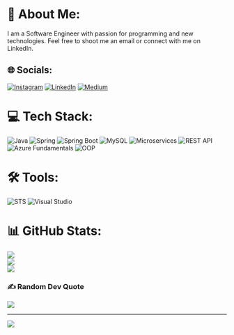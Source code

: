 <!--
**thesanketvaidya/thesanketvaidya** is a ✨ _special_ ✨ repository because its `README.md` (this file) appears on your GitHub profile.
-->

# 💫 About Me:
I am a Software Engineer with passion for programming and new technologies. Feel free to shoot me an email or connect with me on LinkedIn.

## 🌐 Socials:
[![Instagram](https://img.shields.io/badge/Instagram-%23E4405F.svg?logo=Instagram&logoColor=white)](https://instagram.com/thesanketvaidya) [![LinkedIn](https://img.shields.io/badge/LinkedIn-%230077B5.svg?logo=linkedin&logoColor=white)](https://linkedin.com/in/sanket-vaidya-18814615a) [![Medium](https://img.shields.io/badge/Medium-12100E?logo=medium&logoColor=white)](https://medium.com/@sanketvaidya123)

# 💻 Tech Stack:
![Java](https://img.shields.io/badge/Java-%23ED8B00.svg?style=for-the-badge&logo=java&logoColor=white)
![Spring](https://img.shields.io/badge/Spring-%236DB33F.svg?style=for-the-badge&logo=spring&logoColor=white)
![Spring Boot](https://img.shields.io/badge/Spring_Boot-%236DB33F.svg?style=for-the-badge&logo=springboot&logoColor=white)
![MySQL](https://img.shields.io/badge/MySQL-%230077B5.svg?style=for-the-badge&logo=mysql&logoColor=white)
![Microservices](https://img.shields.io/badge/Microservices-%230077B5.svg?style=for-the-badge&logo=microservices&logoColor=white)
![REST API](https://img.shields.io/badge/REST_API-%230077B5.svg?style=for-the-badge&logo=restapi&logoColor=white)
![Azure Fundamentals](https://img.shields.io/badge/Azure_Fundamentals-%230077B5.svg?style=for-the-badge&logo=azure&logoColor=white)
![OOP](https://img.shields.io/badge/OOP-%230077B5.svg?style=for-the-badge&logo=oop&logoColor=white)

# 🛠️ Tools:
![STS](https://img.shields.io/badge/STS-%23ED8B00.svg?style=for-the-badge&logo=sts&logoColor=white)
![Visual Studio](https://img.shields.io/badge/Visual_Studio-%23ED8B00.svg?style=for-the-badge&logo=visualstudio&logoColor=white)

# 📊 GitHub Stats:
![](https://github-readme-stats.vercel.app/api?username=thesanketvaidya&theme=dark&hide_border=true&include_all_commits=false&count_private=false)<br/>
![](https://github-readme-streak-stats.herokuapp.com/?user=thesanketvaidya&theme=dark&hide_border=true)<br/>
![](https://github-readme-stats.vercel.app/api/top-langs/?username=thesanketvaidya&theme=dark&hide_border=true&include_all_commits=false&count_private=false&layout=compact)

### ✍️ Random Dev Quote
![](https://quotes-github-readme.vercel.app/api?type=vertical&theme=dark)

---
[![](https://visitcount.itsvg.in/api?id=thesanketvaidya&icon=2&color=7)](https://visitcount.itsvg.in)

<!-- Proudly created with GPRM ( https://gprm.itsvg.in ) -->
